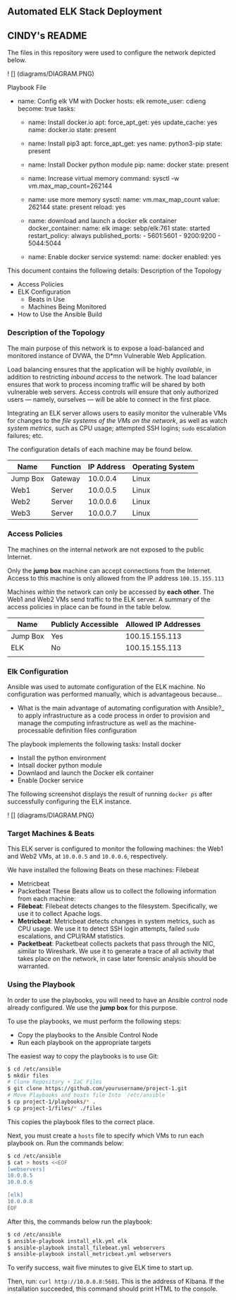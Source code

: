 ## Automated ELK Stack Deployment
## CINDY's README
The files in this repository were used to configure the network depicted below.

! [] (diagrams/DIAGRAM.PNG)



Playbook File

- name: Config elk VM with Docker
  hosts: elk
  remote_user: cdieng
  become: true
  tasks:

  - name: Install docker.io
    apt:
      force_apt_get: yes
      update_cache: yes
      name: docker.io
      state: present

  - name: Install pip3
    apt:
      force_apt_get: yes
      name: python3-pip
      state: present

  - name: Install Docker python module
    pip:
      name: docker
      state: present

  - name: Increase virtual memory
    command: sysctl -w vm.max_map_count=262144

  - name: use more memory
    sysctl:
      name: vm.max_map_count
      value: 262144
      state: present
      reload: yes

  - name: download and launch a docker elk container
    docker_container:
      name: elk
      image: sebp/elk:761
      state: started
      restart_policy: always
      published_ports:
          - 5601:5601
          - 9200:9200
          - 5044:5044 

  - name: Enable docker service
    systemd:
      name: docker
      enabled: yes

This document contains the following details:
Description of the Topology
- Access Policies
- ELK Configuration
  - Beats in Use
  - Machines Being Monitored
- How to Use the Ansible Build


### Description of the Topology

The main purpose of this network is to expose a load-balanced and monitored instance of DVWA, the D*mn Vulnerable Web Application.

Load balancing ensures that the application will be highly *available*, in addition to restricting *inbound access* to the network. The load balancer ensures that work to process incoming traffic will be shared by both vulnerable web servers. Access controls will ensure that only authorized users — namely, ourselves — will be able to connect in the first place.


Integrating an ELK server allows users to easily monitor the vulnerable VMs for changes to the *file systems of the VMs on the network*, as well as watch *system metrics*, such as CPU usage; attempted SSH logins; `sudo` escalation failures; etc.

The configuration details of each machine may be found below.


| Name     | Function | IP Address | Operating System |
|----------|----------|------------|------------------|
| Jump Box | Gateway  | 10.0.0.4   | Linux            |
| Web1     | Server   | 10.0.0.5   | Linux            |
| Web2     | Server   | 10.0.0.6   | Linux            |
| Web3     | Server   | 10.0.0.7   | Linux            |

### Access Policies

The machines on the internal network are not exposed to the public Internet. 


Only the **jump box** machine can accept connections from the Internet. Access to this machine is only allowed from the IP address `100.15.155.113`


Machines _within_ the network can only be accessed by **each other**. The Web1 and Web2 VMs send traffic to the ELK server.
A summary of the access policies in place can be found in the table below.

| Name     | Publicly Accessible | Allowed IP Addresses |
|----------|---------------------|----------------------|
| Jump Box | Yes                 |   100.15.155.113     |
| ELK      | No                  |   100.15.155.113     |
|          |                     |                      |

### Elk Configuration

Ansible was used to automate configuration of the ELK machine. No configuration was performed manually, which is advantageous because...
- What is the main advantage of automating configuration with Ansible?_
to apply infrastructure as a code process in order to provision and manage the computing infrastructure as well as the machine-processable definition files configuration

The playbook implements the following tasks:
 Install docker 
- Install the python environment
- Intsall docker python module
- Downlaod and launch the Docker elk container
- Enable Docker service

The following screenshot displays the result of running `docker ps` after successfully configuring the ELK instance.

! [] (diagrams/DIAGRAM.PNG)

### Target Machines & Beats
This ELK server is configured to monitor the following machines:
the Web1 and Web2 VMs, at `10.0.0.5` and `10.0.0.6`, respectively.

We have installed the following Beats on these machines:
 Filebeat
- Metricbeat
- Packetbeat
These Beats allow us to collect the following information from each machine:
- **Filebeat**: Filebeat detects changes to the filesystem. Specifically, we use it to collect Apache logs.
- **Metricbeat**: Metricbeat detects changes in system metrics, such as CPU usage. We use it to detect SSH login attempts, failed `sudo` escalations, and CPU/RAM statistics.
- **Packetbeat**: Packetbeat collects packets that pass through the NIC, similar to Wireshark. We use it to generate a trace of all activity that takes place on the network, in case later forensic analysis should be warranted.

### Using the Playbook
In order to use the playbooks, you will need to have an Ansible control node already configured. We use the **jump box** for this purpose.

To use the playbooks, we must perform the following steps:
- Copy the playbooks to the Ansible Control Node
- Run each playbook on the appropriate targets

The easiest way to copy the playbooks is to use Git:

```bash
$ cd /etc/ansible
$ mkdir files
# Clone Repository + IaC Files
$ git clone https://github.com/yourusername/project-1.git
# Move Playbooks and hosts file Into `/etc/ansible`
$ cp project-1/playbooks/* .
$ cp project-1/files/* ./files
```

This copies the playbook files to the correct place.

Next, you must create a `hosts` file to specify which VMs to run each playbook on. Run the commands below:

```bash
$ cd /etc/ansible
$ cat > hosts <<EOF
[webservers]
10.0.0.5
10.0.0.6

[elk]
10.0.0.8
EOF
```

After this, the commands below run the playbook:

 ```bash
 $ cd /etc/ansible
 $ ansible-playbook install_elk.yml elk
 $ ansible-playbook install_filebeat.yml webservers
 $ ansible-playbook install_metricbeat.yml webservers
 ```

To verify success, wait five minutes to give ELK time to start up. 

Then, run: `curl http://10.0.0.8:5601`. This is the address of Kibana. If the installation succeeded, this command should print HTML to the console.